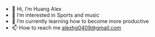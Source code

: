 - 👋 Hi, I’m Huang Alex
- 👀 I’m interested in Sports and music
- 🌱 I’m currently learning how to become more productive
- 📫 How to reach me alexhg0409@gmail.com

<!---
HUANGALEX0904/HUANGALEX0904 is a ✨ special ✨ repository because its `README.md` (this file) appears on your GitHub profile.
You can click the Preview link to take a look at your changes.
--->
